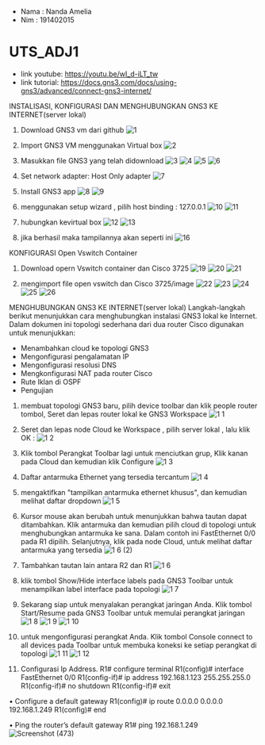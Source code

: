- Nama   : Nanda Amelia
- Nim    : 191402015

# UTS_ADJ1
- link youtube: https://youtu.be/wI_d-iLT_tw
- link tutorial: https://docs.gns3.com/docs/using-gns3/advanced/connect-gns3-internet/ 

INSTALISASI, KONFIGURASI DAN MENGHUBUNGKAN GNS3 KE INTERNET(server lokal)

1.	Download GNS3 vm dari github
![1](https://user-images.githubusercontent.com/66839985/138457969-52dd6add-3528-45c1-824f-3aa4e0b52666.png)

2.  Import GNS3 VM menggunakan Virtual box
![2](https://user-images.githubusercontent.com/66839985/138457972-3293fed4-c73e-4de2-a174-299d4b3b6667.png)

3.	Masukkan file GNS3 yang telah didownload
![3](https://user-images.githubusercontent.com/66839985/138457977-091d8e9f-7271-4e9c-9e9b-4fa12d758fb5.png)
![4](https://user-images.githubusercontent.com/66839985/138457980-259427f1-977d-432e-89d2-325f5a028f11.png)
![5](https://user-images.githubusercontent.com/66839985/138457986-daaa1db8-404c-43a0-8c92-e96d8e724f60.png)
![6](https://user-images.githubusercontent.com/66839985/138458022-bed93dcf-c4bf-4ad5-8475-336121414c6f.png)

4.	Set network adapter: Host Only adapter
![7](https://user-images.githubusercontent.com/66839985/138458041-aaadde0c-6439-4075-8f33-6d33ccc61c61.png)

5.	Install GNS3 app
![8](https://user-images.githubusercontent.com/66839985/138458056-11ec147e-d7da-420d-9ac5-ca7f5833b6a6.png)
![9](https://user-images.githubusercontent.com/66839985/138458068-3104e169-0cab-4f8e-83dd-2a74205603ec.png)

6.	menggunakan setup wizard , pilih host binding : 127.0.0.1
![10](https://user-images.githubusercontent.com/66839985/138458074-34ec564b-5cfc-4a30-8006-06a7060798f5.png)
![11](https://user-images.githubusercontent.com/66839985/138458078-4e511c1b-426a-49b4-9d7c-1e31ec5cc35d.png)

7.	hubungkan kevirtual box
![12](https://user-images.githubusercontent.com/66839985/138458083-e0f4f49a-bab0-4338-8945-e0ddff9050ed.png)
![13](https://user-images.githubusercontent.com/66839985/138458092-fdc639cd-0d80-459e-ae80-404567531a31.png)

8. jika berhasil maka tampilannya akan seperti ini
![16](https://user-images.githubusercontent.com/66839985/138458096-dd20ff8a-e84f-4f64-978d-45ef2d8d76e2.png)


KONFIGURASI Open Vswitch Container
1.	Download opern Vswitch container dan Cisco 3725
![19](https://user-images.githubusercontent.com/66839985/138458102-6aaac37a-576b-4167-b178-0068b5c24ee4.png)
![20](https://user-images.githubusercontent.com/66839985/138458107-a7848bdd-0db7-4977-b449-f0abdc8d7cc8.png)
![21](https://user-images.githubusercontent.com/66839985/138458111-97403453-a0b2-4248-8690-cfe4946c97c1.png)

2. mengimport file open vswitch dan Cisco 3725/image
![22](https://user-images.githubusercontent.com/66839985/138458117-de9ac3f8-e6d0-4406-8ac1-51894e9d8d4e.png)
![23](https://user-images.githubusercontent.com/66839985/138458124-757ad8bb-8f0c-4990-b79c-6b0069f9d7f7.png)
![24](https://user-images.githubusercontent.com/66839985/138458127-47a53c65-0121-4b82-ace3-a3b89d12ae7b.png)
![25](https://user-images.githubusercontent.com/66839985/138458132-d09270b2-632b-4956-a593-59a95dd750d6.png)
![26](https://user-images.githubusercontent.com/66839985/138458134-ff90125d-51d2-4669-8f85-b4d4f5d15988.png)


MENGHUBUNGKAN GNS3 KE INTERNET(server lokal)
Langkah-langkah berikut menunjukkan cara menghubungkan instalasi GNS3 lokal ke Internet. Dalam dokumen ini topologi sederhana dari dua router Cisco digunakan untuk menunjukkan:
- Menambahkan cloud ke topologi GNS3
- Mengonfigurasi pengalamatan IP
-	Mengonfigurasi resolusi DNS
-	Mengkonfigurasi NAT pada router Cisco
-	Rute Iklan di OSPF
-	Pengujian

1.	membuat topologi GNS3 baru, pilih device toolbar dan klik people router tombol, Seret dan lepas router lokal ke GNS3 Workspace
![1 1](https://user-images.githubusercontent.com/66839985/138457886-a241d5ac-9fa4-45d7-8750-893da9c981fe.png)

2. Seret dan lepas node Cloud ke Workspace , pilih server lokal , lalu klik OK :
![1 2](https://user-images.githubusercontent.com/66839985/138457896-ab013927-bdeb-467c-b4ea-356f50752760.png)

3.	Klik tombol Perangkat Toolbar lagi untuk menciutkan grup, Klik kanan pada Cloud dan kemudian klik Configure
![1 3](https://user-images.githubusercontent.com/66839985/138457899-64250c5f-8521-4435-9a2e-f76f24752fbd.png)

4.	Daftar antarmuka Ethernet yang tersedia tercantum
![1 4](https://user-images.githubusercontent.com/66839985/138457908-76068d66-96d0-4680-8036-e841a481b35e.png)

5.	mengaktifkan "tampilkan antarmuka ethernet khusus", dan kemudian melihat daftar dropdown
![1 5](https://user-images.githubusercontent.com/66839985/138457917-e7ea9b7d-72a5-4c7a-9e76-6307533dd12d.png)

6.	Kursor mouse akan berubah untuk menunjukkan bahwa tautan dapat ditambahkan. Klik antarmuka dan kemudian pilih cloud di topologi untuk menghubungkan antarmuka ke sana. Dalam contoh ini FastEthernet 0/0 pada R1 dipilih. Selanjutnya, klik pada node Cloud, untuk melihat daftar antarmuka yang tersedia
![1 6 (2)](https://user-images.githubusercontent.com/66839985/138457921-a66e5d49-cdbd-44da-b14f-c98aef5ad4c6.png)

7. Tambahkan tautan lain antara R2 dan R1
![1 6](https://user-images.githubusercontent.com/66839985/138457927-b1cd676b-58c7-47ca-b3c9-4098fe992899.png)

8.	klik tombol Show/Hide interface labels pada GNS3 Toolbar untuk menampilkan label interface pada topologi
![1 7](https://user-images.githubusercontent.com/66839985/138457936-d21ea7c0-109e-467a-b643-f938bcf722ff.png)

9.	Sekarang siap untuk menyalakan perangkat jaringan Anda. Klik tombol Start/Resume pada GNS3 Toolbar untuk memulai perangkat jaringan 
![1 8](https://user-images.githubusercontent.com/66839985/138457940-73da8094-8e5c-46d5-9a3e-1ec350455eb0.png)
![1 9](https://user-images.githubusercontent.com/66839985/138457943-a530d47d-f052-4f90-882f-edcc442ccaa7.png)
![1 10](https://user-images.githubusercontent.com/66839985/138457947-608720a4-8096-4262-96b7-5d312ca15941.png)

10.	untuk mengonfigurasi perangkat Anda. Klik tombol Console connect to all devices pada Toolbar untuk membuka koneksi ke setiap perangkat di topologi
![1 11](https://user-images.githubusercontent.com/66839985/138457954-e2f11628-8de2-4f3f-a07c-6e8f72f381fa.png)
![1 12](https://user-images.githubusercontent.com/66839985/138457963-8a937cfa-5f25-4eee-b64e-11879d218855.png)

11.	Configurasi Ip Address.
R1# configure terminal
R1(config)# interface FastEthernet 0/0
R1(config-if)# ip address 192.168.1.123 255.255.255.0
R1(config-if)# no shutdown
R1(config-if)# exit

•	Configure a default gateway
R1(config)# ip route 0.0.0.0 0.0.0.0 192.168.1.249
R1(config)# end

•	Ping the router’s default gateway
R1# ping 192.168.1.249
![Screenshot (473)](https://user-images.githubusercontent.com/66839985/138457829-e6213d22-f813-44e5-ae0c-64c644b14249.png)
